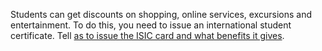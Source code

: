 Students can get discounts on shopping, online services, excursions and entertainment. To do this, you need to issue an international student certificate. Tell [as to issue the ISIC card and what benefits it gives](https://vk.com/@physvsu-kak-i-zachem-poluchit-mezhdunarodnuu-studencheskuu-kartu).
